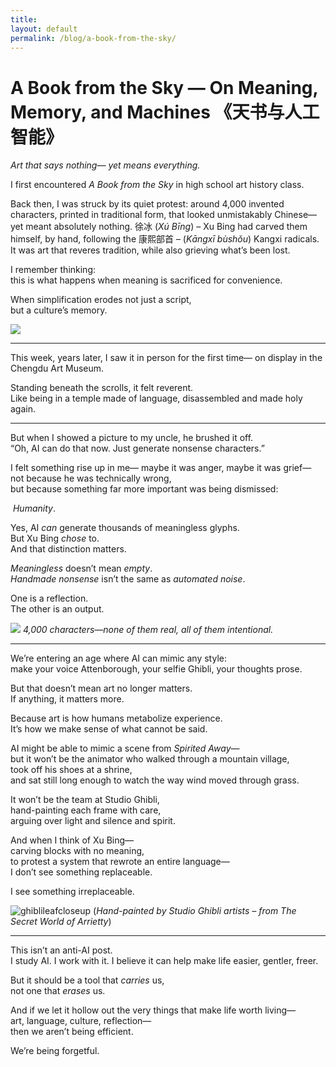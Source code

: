 ```yaml
---
title:
layout: default
permalink: /blog/a-book-from-the-sky/
---
```


# A Book from the Sky — On Meaning, Memory, and Machines 《天书与人工智能》
*Art that says nothing— yet means everything.*

I first encountered _A Book from the Sky_ in high school art history class.

Back then, I was struck by its quiet protest: around 4,000 invented characters, printed in traditional form, that looked unmistakably Chinese— yet meant absolutely nothing. 徐冰 (_Xú Bīng_) – Xu Bing had carved them himself, by hand, following the 康熙部首 – (*Kāngxī bùshǒu*) Kangxi radicals. It was art that reveres tradition, while also grieving what’s been lost.

I remember thinking:  
this is what happens when meaning is sacrificed for convenience.

When simplification erodes not just a script,  
but a culture’s memory.

![](https://lh7-rt.googleusercontent.com/slidesz/AGV_vUdawJrthYSOMzRxc6KtyuafOojBiuKSPdKuY0zW7qOkysGpCl5EThrXaBRya9yGS_7UkofHVPzf7Q2bS268G0ZcXuqZXGs74iy6l1DfDdjK0yzi5FMqi1BrV3At4tDL6wx96vNd-6yqNxjB6oGVAAIVScceKKLn=s2048?key=93EucfK15OA28sPBYp6_CXMQ)

---

This week, years later, I saw it in person for the first time— on display in the Chengdu Art Museum.

Standing beneath the scrolls, it felt reverent.  
Like being in a temple made of language, disassembled and made holy again.

---

But when I showed a picture to my uncle, he brushed it off.  
“Oh, AI can do that now. Just generate nonsense characters.”

I felt something rise up in me— maybe it was anger, maybe it was grief— not because he was technically wrong,  
but because something far more important was being dismissed:

 _Humanity_.

Yes, AI _can_ generate thousands of meaningless glyphs.  
But Xu Bing _chose_ to.  
And that distinction matters.

_Meaningless_ doesn’t mean _empty_.  
_Handmade nonsense_ isn’t the same as _automated noise_.

One is a reflection.  
The other is an output.

**![](https://lh7-rt.googleusercontent.com/slidesz/AGV_vUfmPVPMDlTBOcyacUnYmMlV1rQwfCo_2vc2RpdAVwTCuChRJm9yEIzYVfKRBeNNYRKnBArytRPwPmHkEuPoIRLHRx37CmcOqsvs6QGtyuYBtQpYbw-BWOiaO0nxIVtXvWM4hD0D4X8lREdXKzIX8Wu_b-m_pK8=s2048?key=93EucfK15OA28sPBYp6_CXMQ)**
*4,000 characters—none of them real, all of them intentional.*

---

We’re entering an age where AI can mimic any style:  
make your voice Attenborough, your selfie Ghibli, your thoughts prose.

But that doesn’t mean art no longer matters.  
If anything, it matters more.

Because art is how humans metabolize experience.  
It’s how we make sense of what cannot be said.

AI might be able to mimic a scene from _Spirited Away_—  
but it won’t be the animator who walked through a mountain village,  
took off his shoes at a shrine,  
and sat still long enough to watch the way wind moved through grass.

It won’t be the team at Studio Ghibli,  
hand-painting each frame with care,  
arguing over light and silence and spirit.

And when I think of Xu Bing—  
carving blocks with no meaning,  
to protest a system that rewrote an entire language—  
I don’t see something replaceable.

I see something irreplaceable.

![ghiblileafcloseup](/assets/images/ghiblileaf.png)
(*Hand-painted by Studio Ghibli artists – from The Secret World of Arrietty*)

---

This isn’t an anti-AI post.  
I study AI. I work with it. I believe it can help make life easier, gentler, freer.

But it should be a tool that _carries_ us,  
not one that _erases_ us.

And if we let it hollow out the very things that make life worth living—  
art, language, culture, reflection—  
then we aren’t being efficient.

We’re being forgetful.
